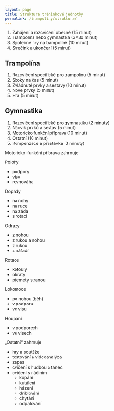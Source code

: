 ```yaml
---
layout: page
title: Struktura tréninkové jednotky
permalink: /trampoliny/struktura/
---
```


1. Zahájení a rozcvičení obecné (15 minut)
2. Trampolína nebo gymnastika (3×30 minut)
3. Společné hry na trampolíně (10 minut)
4. Strečink a ukončení (5 minut)

## Trampolína

1. Rozcvičení specifické pro trampolínu (5 minut)
2. Skoky na čas (5 minut)
3. Zvládnuté prvky a sestavy (10 minut)
4. Nové prvky (5 minut)
5. Hra (5 minut)

## Gymnastika

1. Rozcvičení specifické pro gymnastiku (2 minuty)
2. Nácvik prvků a sestav (5 minut)
3. Motoricko funkční příprava (10 minut)
4. Ostatní (10 minut)
5. Kompenzace a přestávka (3 minuty)

Motoricko-funkční příprava zahrnuje

Polohy

* podpory
* visy
* rovnováha

Dopady

* na nohy
* na ruce
* na záda
* s rotací

Odrazy

* z nohou
* z rukou a nohou
* z rukou
* z nářadí

Rotace

* kotouly
* obraty
* přemety stranou

Lokomoce

* po nohou (běh)
* v podporu
* ve visu

Houpání

* v podporech
* ve visech

„Ostatní“ zahrnuje

* hry a soutěže
* testování a videoanalýza
* zápas
* cvičení s hudbou a tanec
* cvičení s náčiním
    * kopání
    * kutálení
    * házení
    * driblování
    * chytání
    * odpalování
